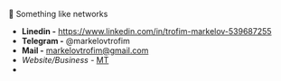 🔮 Something like networks

* **Linedin -** https://www.linkedin.com/in/trofim-markelov-539687255
* **Telegram -** @markelovtrofim
* **Mail -** markelovtrofim@gmail.com
* **Website/Business* -* [MT](https://youtu.be/dQw4w9WgXcQ)
* 
